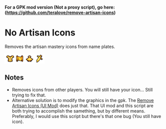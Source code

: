 **For a GPK mod version (Not a proxy script), go here: (https://github.com/teralove/remove-artisan-icons)**

# No Artisan Icons
Removes the artisan mastery icons from name plates.

![Image](https://github.com/teralove/no-artisan-icons/blob/master/artisan_mastery_icons.png)

## Notes
- Removes icons from other players. You will still have your icon... Still trying to fix that.
- Alternative solution is to modify the graphics in the gpk. The [Remove Artisan Icons (UI Mod)](https://github.com/teralove/remove-artisan-icons) does just that. That UI mod and this script are both trying to accomplish the samething, but by different means. Preferably, I would use this script but there's that one bug (You still have icon).

